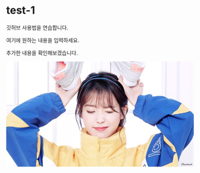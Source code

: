 # test-1
깃허브 사용법을 연습합니다.

여기에 원하는 내용을 입력하세요.

추가한 내용을 확인해보겠습니다.

![IU](./git-images/iunb_1_39478922394_o.jpg)
